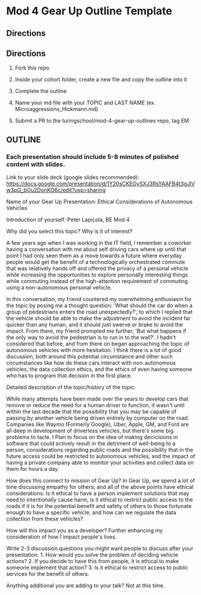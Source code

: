 # Mod 4 Gear Up Outline Template

## Directions

## Directions

  1) Fork this repo

  2) Inside your cohort folder, create a new file and copy the outline into it

  3) Complete the outline

  4) Name your md file with your TOPIC and LAST NAME (ex.   Microaggressions_Hickmann.md)

  5)  Submit a PR to the turingschool/mod-4-gear-up-outlines repo, tag EM

## OUTLINE

### Each presentation should include 5-8 minutes of polished content with slides.

  Link to your slide deck (google slides recommended): https://docs.google.com/presentation/d/1Y20sCKEOySXJ3RsYAAFB4t3gJlVw3pG_bOu2DonKO6c/edit?usp=sharing

  Name of your Gear Up Presentation: Ethical Considerations of Autonomous Vehicles

  Introduction of yourself: Peter Lapicola, BE Mod 4

  Why did you select this topic?  Why is it of interest?

  A few years ago when I was working in the IT field, I remember a coworker having a conversation with me about self driving cars where up until that point I had only seen them as a move towards a future where everyday people would get the benefit of a technologically orchestrated commute that was relatively hands off and offered the privacy of a personal vehicle while increasing the opportunities to explore personally interesting things while commuting instead of the high-attention requirement of commuting using a non-autonomous personal vehicle.

  In this conversation, my friend countered my overwhelming enthusiasm for the topic by posing me a thought question: 'What should the car do when a group of pedestrians enters the road unexpectedly?', to which I replied that the vehicle should be able to make the adjustment to avoid the incident far quicker than any human, and it should just swerve or brake to avoid the impact. From there, my friend prompted me further, 'But what happens if the only way to avoid the pedestrian is to run in to the wall?'. I hadn't considered that before, and from there on began approaching the topic of autonomous vehicles with more hesitation. I think there is a lot of good discussion, both around this potential circumstance and other such circumstances like how do these cars interact with non-autonomous vehicles, the data collection ethics, and the ethics of even having someone who has to program that decision in the first place.

  Detailed description of the topic/history of the topic:

  While many attempts have been made over the years to develop cars that remove or reduce the need for a human driver to function, it wasn't until within the last decade that the possibility that you may be capable of passing by another vehicle being driven entirely by computer on the road. Companies like Waymo (Formerly Google), Uber, Apple, GM, and Ford are all deep in development of driverless vehicles, but there's some big problems to tacle. I Plan to focus on the idea of making decicisions in software that could actively result in the detriment of well-being to a person, considerations regarding public roads and the possibility that in the future access could be restricted to autonomous vehicles, and the impact of having a private company able to monitor your activities and collect data on them for hours a day.

  How does this connect to mission of Gear Up? In Gear Up, we spend a lot of time discussing empathy for others; and all of the above points have ethical considerations: Is it ethical to have a person implement solutions that may need to intentionally cause harm, is it ethical to restrict public access to the roads if it is for the potential benefit and safety of others to those fortunate enough to have a specific vehicle, and how can we regulate the data collection from these vehicles?

  How will this impact you as a developer? Further enhancing my consideration of how I impact people's lives.

  Write 2-3 discussion questions you might want people to discuss after your presentation:
    1. How would you solve the problem of deciding vehicle actions?
    2. If you decide to have this from people, it is ethical to make someone implement that action?
    3. Is it ethical to restrict access to public services for the benefit of others.

   Anything additional you are adding to your talk? Not at this time.
